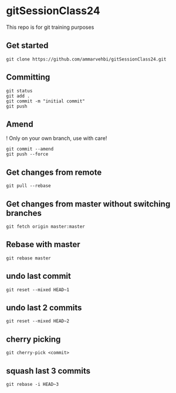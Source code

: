 # gitSessionClass24


This repo is for git training purposes

## Get started
```
git clone https://github.com/ammarvehbi/gitSessionClass24.git
```

## Committing
```
git status
git add .
git commit -m "initial commit"
git push
```

## Amend
! Only on your own branch, use with care!
```
git commit --amend
git push --force
```
## Get changes from remote
```
git pull --rebase
```
## Get changes from master without switching branches
```
git fetch origin master:master
```
## Rebase with master
```
git rebase master
```
## undo last commit
```
git reset --mixed HEAD~1
```
## undo last 2 commits
```
git reset --mixed HEAD~2
```
## cherry picking
```
git cherry-pick <commit>
```
## squash last 3 commits
```
git rebase -i HEAD~3
```
